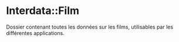 # Interdata::Film

Dossier contenant toutes les données sur les films, utilisables par les différentes applications.